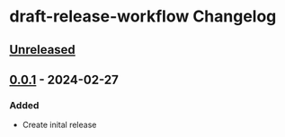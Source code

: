 <!-- Keep a Changelog guide -> https://keepachangelog.com -->

# draft-release-workflow Changelog

## [Unreleased]

## [0.0.1] - 2024-02-27

### Added

- Create inital release

[Unreleased]: https://github.com/Lohni/draft-release-workflow/compare/v0.0.1...HEAD
[0.0.1]: https://github.com/Lohni/draft-release-workflow/commits/v0.0.1
